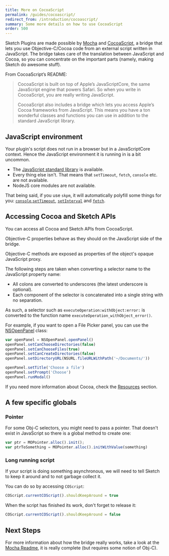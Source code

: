 ```yaml
---
title: More on CocoaScript
permalink: /guides/cocoascript/
redirect_from: /introduction/cocoascript/
summary: Some more details on how to use CocoaScript
order: 500
---
```


Sketch Plugins are made possible by [Mocha](https://github.com/logancollins/Mocha) and [CocoaScript](https://github.com/ccgus/CocoaScript), a bridge that lets you use Objective-C/Cocoa code from an external script written in JavaScript. The bridge takes care of the translation between JavaScript and Cocoa, so you can concentrate on the important parts (namely, making Sketch do awesome stuff).

From CocoaScript’s README:

> CocoaScript is built on top of Apple’s JavaScriptCore, the same JavaScript engine that powers Safari. So when you write in CocoaScript, you are really writing JavaScript.
>
> CocoaScript also includes a bridge which lets you access Apple’s Cocoa frameworks from JavaScript. This means you have a ton wonderful classes and functions you can use in addition to the standard JavaScript library.

## JavaScript environment

Your plugin's script does not run in a browser but in a JavaScriptCore context. Hence the JavaScript environment it is running in is a bit uncommon.

* The [JavaScript standard library](https://developer.mozilla.org/en-US/docs/Web/JavaScript/Reference/Global_Objects) is available.
* Every thing else isn't. That means that `setTimeout`, `fetch`, `console` etc. are not available.
* NodeJS core modules are not available.

That being said, if you use `skpm`, it will automatically polyfill some things for you: [`console`](https://github.com/skpm/sketch-polyfill-console),[`setTimeout`](https://github.com/skpm/sketch-polyfill-setTimeout), [`setInterval`](https://github.com/skpm/sketch-polyfill-setInterval) and [`fetch`](https://github.com/skpm/sketch-polyfill-fetch).

## Accessing Cocoa and Sketch APIs

You can access all Cocoa and Sketch APIs from CocoaScript.

Objective-C properties behave as they should on the JavaScript side of the bridge.

Objective-C methods are exposed as properties of the object's opaque JavaScript proxy.

The following steps are taken when converting a selector name to the JavaScript property name:

* All colons are converted to underscores (the latest underscore is optional).
* Each component of the selector is concatenated into a single string with no separation.

As such, a selector such as `executeOperation:withObject:error:` is converted to the function name `executeOperation_withObject_error()`.

For example, if you want to open a File Picker panel, you can use the [NSOpenPanel](https://developer.apple.com/documentation/appkit/nsopenpanel?language=objc) class:

```js
var openPanel = NSOpenPanel.openPanel()
openPanel.setCanChooseDirectories(false)
openPanel.setCanChooseFiles(true)
openPanel.setCanCreateDirectories(false)
openPanel.setDirectoryURL(NSURL.fileURLWithPath('~/Documents/'))

openPanel.setTitle('Choose a file')
openPanel.setPrompt('Choose')
openPanel.runModal()
```

If you need more information about Cocoa, check the [Resources](/resources/) section.

## A few specific globals

### Pointer

For some Obj-C selectors, you might need to pass a pointer. That doesn't exist in JavaScript so there is a global method to create one:

```js
var ptr = MOPointer.alloc().init();
var ptrToSomething = MOPointer.alloc().initWithValue(something)
```

### Long running script

If your script is doing something asynchronous, we will need to tell Sketch to keep it around and to not garbage collect it.

You can do so by accessing `COScript`:

```js
COScript.currentCOScript().shouldKeepAround = true
```

When the script has finished its work, don't forget to release it:

```js
COScript.currentCOScript().shouldKeepAround = false
```

## Next Steps

For more information about how the bridge really works, take a look at the [Mocha Readme](https://github.com/ccgus/CocoaScript), it is really complete (but requires some notion of Obj-C).
